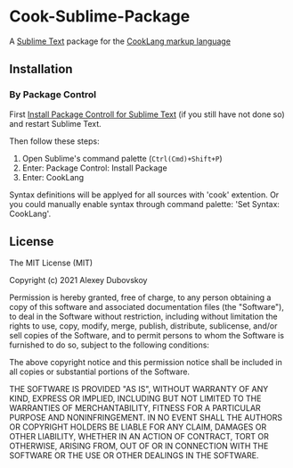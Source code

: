 # Cook-Sublime-Package

A [Sublime Text](http://www.sublimetext.com/) package for the [CookLang markup language](https://cooklang.org)


## Installation

### By Package Control

First [Install Package Controll for Sublime Text](https://packagecontrol.io/installation) (if you still have not done so) and restart Sublime Text.

Then follow these steps:

1. Open Sublime's command palette (`Ctrl(Cmd)+Shift+P`)
1. Enter: Package Control: Install Package
1. Enter: CookLang

Syntax definitions will be applyed for all sources with 'cook' extention. Or you could manually enable syntax through command palette: 'Set Syntax: CookLang'.



## License

The MIT License (MIT)

Copyright (c) 2021 Alexey Dubovskoy

Permission is hereby granted, free of charge, to any person obtaining a copy
of this software and associated documentation files (the "Software"), to deal
in the Software without restriction, including without limitation the rights
to use, copy, modify, merge, publish, distribute, sublicense, and/or sell
copies of the Software, and to permit persons to whom the Software is
furnished to do so, subject to the following conditions:

The above copyright notice and this permission notice shall be included in
all copies or substantial portions of the Software.

THE SOFTWARE IS PROVIDED "AS IS", WITHOUT WARRANTY OF ANY KIND, EXPRESS OR
IMPLIED, INCLUDING BUT NOT LIMITED TO THE WARRANTIES OF MERCHANTABILITY,
FITNESS FOR A PARTICULAR PURPOSE AND NONINFRINGEMENT. IN NO EVENT SHALL THE
AUTHORS OR COPYRIGHT HOLDERS BE LIABLE FOR ANY CLAIM, DAMAGES OR OTHER
LIABILITY, WHETHER IN AN ACTION OF CONTRACT, TORT OR OTHERWISE, ARISING FROM,
OUT OF OR IN CONNECTION WITH THE SOFTWARE OR THE USE OR OTHER DEALINGS IN
THE SOFTWARE.
